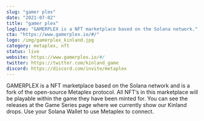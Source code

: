```yaml
---
slug: "gamer plex"
date: "2021-07-02"
title: "gamer plex"
logline: "GAMERPLEX is a NFT marketplace based on the Solana network."
cta: "https://www.gamerplex.io/#/"
logo: /img/gamerplex_kinland.jpg
category: metaplex, nft
status: live
website: https://www.gamerplex.io/#/
twitter: https://twitter.com/kinland_game
discord: https://discord.com/invite/metaplex
---
```


GAMERPLEX is a NFT marketplace based on the Solana network and is a fork of the open-source Metaplex protocol. All NFT’s in this marketplace will be playable within the game they have been minted for. You can see the releases at the Game Series page where we currently show our Kinland drops. Use your Solana Wallet to use Metaplex to connect.
